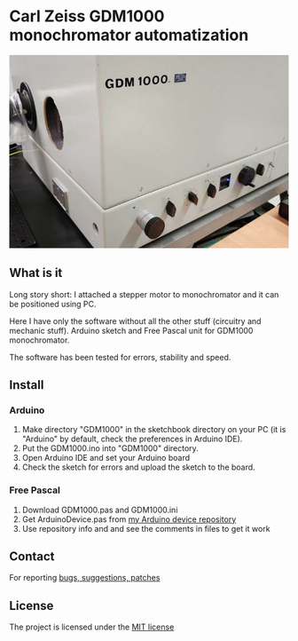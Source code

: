 # Carl Zeiss GDM1000 monochromator automatization

![Alt Text](https://github.com/serhiykobyakov/GDM1000_monochromator/blob/main/GDM1000.jpg)

## What is it

Long story short: I attached a stepper motor to monochromator and it can be positioned using PC.

Here I have only the software without all the other stuff (circuitry and mechanic stuff). Arduino sketch and Free Pascal unit for GDM1000 monochromator.

The software has been tested for errors, stability and speed.

## Install

### Arduino

1. Make directory "GDM1000" in the sketchbook directory on your PC (it is "Arduino" by default, check the preferences in Arduino IDE).
2. Put the GDM1000.ino into "GDM1000" directory.
3. Open Arduino IDE and set your Arduino board
4. Check the sketch for errors and upload the sketch to the board.

### Free Pascal

1. Download GDM1000.pas and GDM1000.ini
2. Get ArduinoDevice.pas from [my Arduino device repository](https://github.com/serhiykobyakov/Arduino_device_FPC) 
3. Use repository info and and see the comments in files to get it work

## Contact
For reporting [bugs, suggestions, patches](https://github.com/serhiykobyakov/GDM1000_monochromator_automatization/issues)

## License
The project is licensed under the [MIT license](https://github.com/serhiykobyakov/GDM1000_monochromator_automatization/blob/main/LICENSE)
